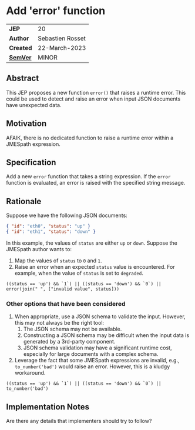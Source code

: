 # Add 'error' function

|||
|---|---
| **JEP**    |  20
| **Author** | Sebastien Rosset
| **Created**| 22-March-2023
| **[SemVer](https://semver.org/spec/v2.0.0.html#summary)** | MINOR

## Abstract

This JEP proposes a new function `error()` that raises a runtime error.
This could be used to detect and raise an error when input JSON documents have unexpected data.


## Motivation

AFAIK, there is no dedicated function to raise a runtime error within a JMESpath expression.


## Specification

Add a new `error` function that takes a string expression.
If the `error` function is evaluated, an error is raised with the specified string message.

## Rationale

Suppose we have the following JSON documents:
```json
{ "id": "eth0", "status": "up" }
{ "id": "eth1", "status": "down" }
```

In this example, the values of `status` are either `up` or `down`.
Suppose the JMESpath author wants to:
1. Map the values of `status` to `0` and `1`.
1. Raise an error when an expected `status` value is encountered. For example, when the value of `status` is set to `degraded`.

```
((status == 'up') && `1`) || ((status == 'down') && `0`) || error(join(" ", ["invalid value", status]))
```

### Other options that have been considered

1. When appropriate, use a JSON schema to validate the input. However, this may not always be the right tool:
   1. The JSON schema may not be available.
   1. Constructing a JSON schema may be difficult when the input data is generated by a 3rd-party component.
   1. JSON schema validation may have a significant runtime cost, especially for large documents with a complex schema.
1. Leverage the fact that some JMESpath expressions are invalid, e.g., `to_number('bad')` would raise an error. However, this is a kludgy workaround.

```
((status == 'up') && `1`) || ((status == 'down') && `0`) || to_number('bad')
```

## Implementation Notes

Are there any details that implementers should try to follow?
